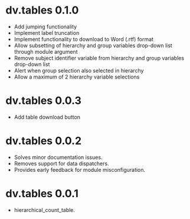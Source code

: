 # dv.tables 0.1.0

* Add jumping functionality
* Implement label truncation
* Implement functionality to download to Word (.rtf) format
* Allow subsetting of hierarchy and group variables drop-down list through module argument
* Remove subject identifier variable from hierarchy and group variables drop-down list
* Alert when group selection also selected in hierarchy
* Allow a maximum of 2 hierarchy variable selections

# dv.tables 0.0.3

* Add table download button

# dv.tables 0.0.2

* Solves minor documentation issues.
* Removes support for data dispatchers.
* Provides early feedback for module misconfiguration.

# dv.tables 0.0.1

* hierarchical_count_table.
